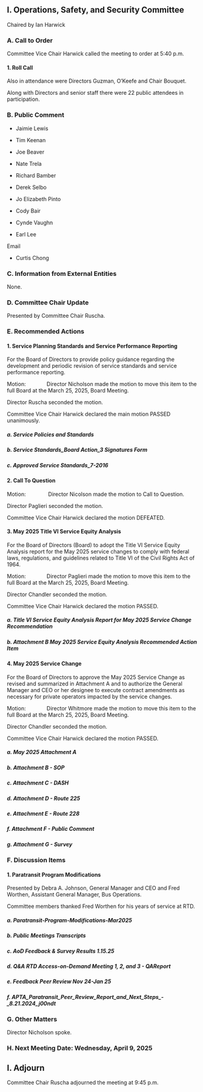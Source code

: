 ## I. Operations, Safety, and Security Committee

Chaired by Ian Harwick

### A. Call to Order

Committee Vice Chair Harwick called the meeting to order at 5:40 p.m.

#### 1. Roll Call

Also in attendance were Directors Guzman, O’Keefe and Chair Bouquet.

Along with Directors and senior staff there were 22 public attendees in participation.

### B. Public Comment

- Jaimie Lewis

- Tim Keenan

- Joe Beaver

- Nate Trela

- Richard Bamber

- Derek Selbo

- Jo Elizabeth Pinto

- Cody Bair

- Cynde Vaughn

- Earl Lee

Email

- Curtis Chong

### C. Information from External Entities

None.

### D. Committee Chair Update

Presented by Committee Chair Ruscha.

### E. Recommended Actions

#### 1. Service Planning Standards and Service Performance Reporting

For the Board of Directors to provide policy guidance regarding the development and periodic revision of service standards and service performance reporting.

Motion:              Director Nicholson made the motion to move this item to the full Board at the March 25, 2025, Board Meeting.

Director Ruscha seconded the motion.

Committee Vice Chair Harwick declared the main motion PASSED unanimously.

##### a. Service Policies and Standards

##### b. Service Standards_Board Action_3 Signatures Form

##### c. Approved Service Standards_7-2016

#### 2. Call To Question

Motion:               Director Nicolson made the motion to Call to Question.

Director Paglieri seconded the motion.

Committee Vice Chair Harwick declared the motion DEFEATED.

#### 3. May 2025 Title VI Service Equity Analysis

For the Board of Directors (Board) to adopt the Title VI Service Equity Analysis report for the May 2025 service changes to comply with federal laws, regulations, and guidelines related to Title VI of the Civil Rights Act of 1964.

Motion:              Director Paglieri made the motion to move this item to the full Board at the March 25, 2025, Board Meeting.

Director Chandler seconded the motion.

Committee Vice Chair Harwick declared the motion PASSED.

##### a. Title VI Service Equity Analysis Report for May 2025 Service Change Recommendation

##### b. Attachment B May 2025 Service Equity Analysis Recommended Action Item

#### 4. May 2025 Service Change

For the Board of Directors to approve the May 2025 Service Change as revised and summarized in Attachment A and to authorize the General Manager and CEO or her designee to execute contract amendments as necessary for private operators impacted by the service changes.

Motion:              Director Whitmore made the motion to move this item to the full Board at the March 25, 2025, Board Meeting.

Director Chandler seconded the motion.

Committee Vice Chair Harwick declared the motion PASSED.

##### a. May 2025 Attachment A

##### b. Attachment B - SOP

##### c. Attachment C - DASH

##### d. Attachment D - Route 225

##### e. Attachment E - Route 228

##### f. Attachment F - Public Comment

##### g. Attachment G - Survey

### F. Discussion Items

#### 1. Paratransit Program Modifications

Presented by Debra A. Johnson, General Manager and CEO and Fred Worthen, Assistant General Manager, Bus Operations.

Committee members thanked Fred Worthen for his years of service at RTD.

##### a. Paratransit-Program-Modifications-Mar2025

##### b. Public Meetings Transcripts

##### c. AoD Feedback & Survey Results 1.15.25

##### d. Q&A RTD Access-on-Demand Meeting 1, 2, and 3 - QAReport

##### e. Feedback Peer Review Nov 24-Jan 25

##### f. APTA_Paratransit_Peer_Review_Report_and_Next_Steps_-_8.21.2024_j00ndt

### G. Other Matters

Director Nicholson spoke.

### H. Next Meeting Date: Wednesday, April 9, 2025

## I. Adjourn

Committee Chair Ruscha adjourned the meeting at 9:45 p.m.
